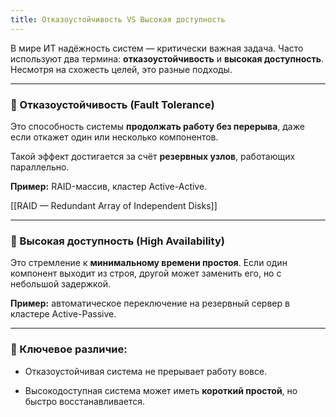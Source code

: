 ```yaml
---
title: Отказоустойчивость VS Высокая доступность
---
```


В мире ИТ надёжность систем — критически важная задача. Часто используют два термина: **отказоустойчивость** и **высокая доступность**. Несмотря на схожесть целей, это разные подходы.

---

### 🔹 Отказоустойчивость (Fault Tolerance)

Это способность системы **продолжать работу без перерыва**, даже если откажет один или несколько компонентов.

Такой эффект достигается за счёт **резервных узлов**, работающих параллельно.

**Пример:** RAID-массив, кластер Active-Active.

[[RAID — Redundant Array of Independent Disks]]

---

### 🔹 Высокая доступность (High Availability)

Это стремление к **минимальному времени простоя**. Если один компонент выходит из
строя, другой может заменить его, но с небольшой задержкой.

**Пример:** автоматическое переключение на резервный сервер в кластере Active-Passive.

---

### 🔸 Ключевое различие:

- Отказоустойчивая система не прерывает работу вовсе.

- Высокодоступная система может иметь **короткий простой**, но быстро восстанавливается.
